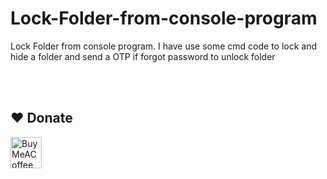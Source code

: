 # Lock-Folder-from-console-program
Lock Folder from console program. I have use some cmd code to lock and hide a folder and send a OTP if forgot password to unlock folder


<br><br>
## ❤️ Donate

<a href="https://www.buymeacoffee.com/mzaifquraishi" title="https://www.buymeacoffee.com/mzaifquraishi" target="_blank"><img align="left" height="50" src="https://www.mediafire.com/convkey/66bc/dg3xdk96km1pt7gzg.jpg" alt="BuyMeACoffee"></a>
